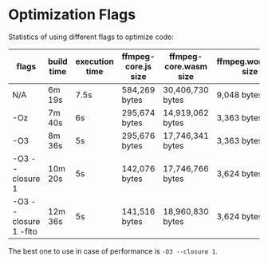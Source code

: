 # Optimization Flags

Statistics of using different flags to optimize code:

| flags | build time | execution time | ffmpeg-core.js size | ffmpeg-core.wasm size | ffmpeg.worker.js size |
| ----- | ---------- | ---------------| ------------------- | --------------------- | --------------------- |
| N/A                   | 6m 19s  | 7.5s | 584,269 bytes | 30,406,730 bytes | 9,048 bytes |
| -Oz                   | 7m 40s  | 6s   | 295,674 bytes | 14,919,062 bytes | 3,363 bytes |
| -O3                   | 8m 36s  | 5s   | 295,676 bytes | 17,746,341 bytes | 3,363 bytes |
| -O3 --closure 1       | 10m 20s | 5s   | 142,076 bytes | 17,746,766 bytes | 3,624 bytes |
| -O3 --closure 1 -flto | 12m 36s | 5s   | 141,516 bytes | 18,960,830 bytes | 3,624 bytes |

The best one to use in case of performance is `-O3 --closure 1`.
